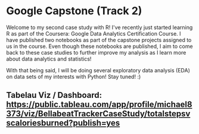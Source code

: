 # Google Capstone (Track 2)

Welcome to my second case study with R! I've recently just started learning R as part of the Coursera: Google Data Analytics Certification Course. 
I have published two notebooks as part of the capstone projects assigned to us in the course. Even though these notebooks are published, I aim to come 
back to these case studies to further improve my analysis as I learn more about data analytics and statistics! 

With that being said, I will be doing several exploratory data analysis (EDA) on data sets of my interests with Python! Stay tuned! :)

## Tabelau Viz / Dashboard: https://public.tableau.com/app/profile/michael8373/viz/BellabeatTrackerCaseStudy/totalstepsvscaloriesburned?publish=yes
